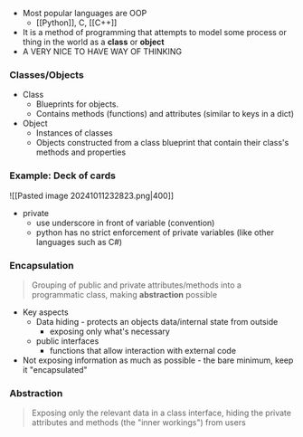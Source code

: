 - Most popular languages are OOP
	- [[Python]], C, [[C++]]
- It is a method of programming that attempts to model some process or thing in the world as a **class** or **object**
- A VERY NICE TO HAVE WAY OF THINKING
### Classes/Objects
- Class
	- Blueprints for objects.
	- Contains methods (functions) and attributes (similar to keys in a dict)
- Object
	- Instances of classes
	- Objects constructed from a class blueprint that contain their class's methods and properties

### Example: Deck of cards
![[Pasted image 20241011232823.png|400]]
- private
	- use underscore in front of variable (convention)
	- python has no strict enforcement of private variables (like other languages such as C#)

### Encapsulation
> Grouping of public and private attributes/methods into a programmatic class, making **abstraction** possible
- Key aspects
	- Data hiding - protects an objects data/internal state from outside
		- exposing only what's necessary
	- public interfaces
		- functions that allow interaction with external code
- Not exposing information as much as possible - the bare minimum, keep it "encapsulated"

### Abstraction
> Exposing only the relevant data in a class interface, hiding the private attributes and methods (the "inner workings") from users